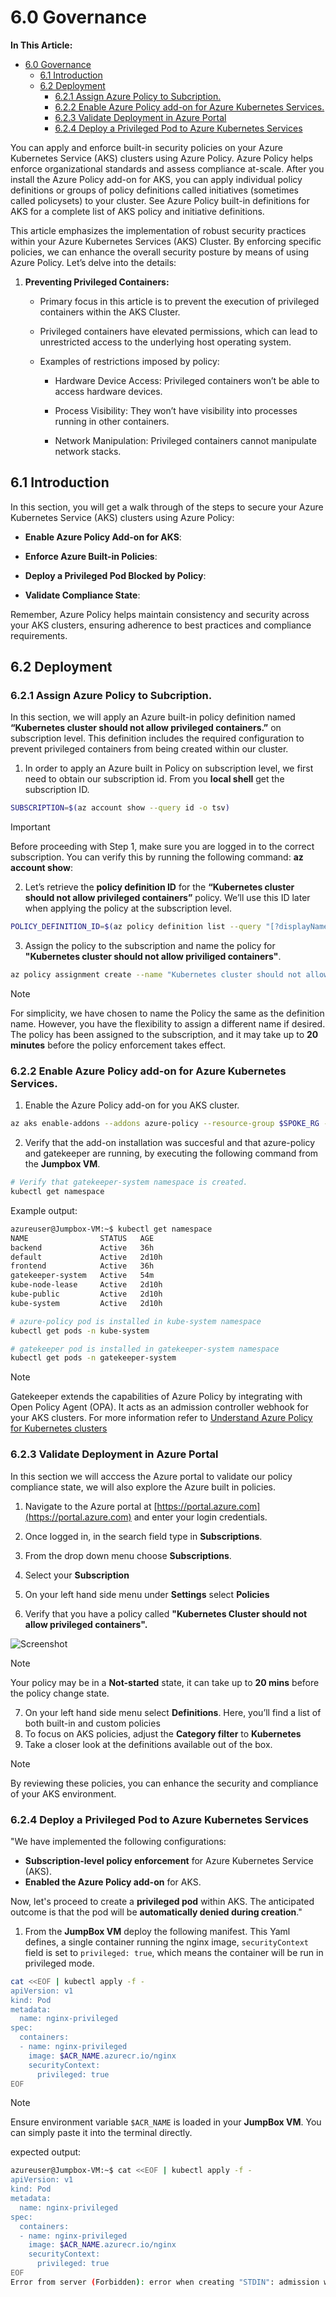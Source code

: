 # 6.0 Governance

**In This Article:**

- [6.0 Governance](#60-governance)
  - [6.1 Introduction](#61-introduction)
  - [6.2 Deployment](#62-deployment)
    - [6.2.1 Assign Azure Policy to Subcription.](#621-assign-azure-policy-to-subcription)
    - [6.2.2 Enable Azure Policy add-on for Azure Kubernetes Services.](#622-enable-azure-policy-add-on-for-azure-kubernetes-services)
    - [6.2.3 Validate Deployment in Azure Portal](#623-validate-deployment-in-azure-portal)
    - [6.2.4 Deploy a Privileged Pod to Azure Kubernetes Services](#624-deploy-a-privileged-pod-to-azure-kubernetes-services)


You can apply and enforce built-in security policies on your Azure Kubernetes Service (AKS) clusters using
Azure Policy. Azure Policy helps enforce organizational standards and assess compliance at-scale. After you install the
Azure Policy add-on for AKS, you can apply individual policy definitions or groups of policy definitions called initiatives (sometimes called policysets) to your cluster. See Azure Policy built-in definitions for AKS
for a complete list of AKS policy and initiative definitions.

This article emphasizes the implementation of robust security practices within your Azure Kubernetes Services (AKS) Cluster. By enforcing specific policies, we can enhance the overall security posture by means of using Azure Policy. Let’s delve into the details:

1. **Preventing Privileged Containers:**
   - Primary focus in this article is to prevent the execution of privileged containers within the AKS Cluster.
  
    - Privileged containers have elevated permissions, which can lead to unrestricted access to the underlying host operating system.
  
    - Examples of restrictions imposed by policy:
      - Hardware Device Access: Privileged containers won’t be able to access hardware devices.
  
      - Process Visibility: They won’t have visibility into processes running in other containers.
  
      - Network Manipulation: Privileged containers cannot manipulate network stacks.



## 6.1 Introduction

In this section, you will get a walk through of the steps to secure your Azure Kubernetes Service (AKS) clusters using Azure Policy:

- **Enable Azure Policy Add-on for AKS**:

- **Enforce Azure Built-in Policies**:

- **Deploy a Privileged Pod Blocked by Policy**:

- **Validate Compliance State**:

Remember, Azure Policy helps maintain consistency and security across your AKS clusters, ensuring adherence to best practices and compliance requirements. 

## 6.2 Deployment

### 6.2.1 Assign Azure Policy to Subcription.

In this section, we will apply an Azure built-in policy definition named **“Kubernetes cluster should not allow privileged containers.”** on subscription level. This definition includes the required configuration to prevent privileged containers from being created within our cluster.

1) In order to apply an Azure built in Policy on subscription level, we first need to obtain our subscription id. From you **local shell** get the subscription ID.

````bash
SUBSCRIPTION=$(az account show --query id -o tsv)
````
> [!IMPORTANT]
> Before proceeding with Step 1, make sure you are logged in to the correct subscription. You can verify this by running the following command: **az account show**:

2) Let’s retrieve the **policy definition ID** for the **“Kubernetes cluster should not allow privileged containers”** policy. We’ll use this ID later when applying the policy at the subscription level.

````bash
POLICY_DEFINITION_ID=$(az policy definition list --query "[?displayName=='Kubernetes cluster should not allow privileged containers'].{NAME:name}" --output tsv)
````

3) Assign the policy to the subscription and name the policy for **"Kubernetes cluster should not allow priviliged containers"**.
````bash
az policy assignment create --name "Kubernetes cluster should not allow privileged containers" --policy $POLICY_DEFINITION_ID --scope /subscriptions/$SUBSCRIPTION
````

> [!Note]
> For simplicity, we have chosen to name the Policy the same as the definition name. However, you have the flexibility to assign a different name if desired. The policy has been assigned to the subscription, and it may take up to **20 minutes** before the policy enforcement takes effect.

### 6.2.2 Enable Azure Policy add-on for Azure Kubernetes Services.

1) Enable the Azure Policy add-on for you AKS cluster.

````bash
az aks enable-addons --addons azure-policy --resource-group $SPOKE_RG --name $AKS_CLUSTER_NAME-${STUDENT_NAME}
````
2) Verify that the add-on installation was succesful and that azure-policy and gatekeeper are running, by executing the following command from the **Jumpbox VM**.

````bash
# Verify that gatekeeper-system namespace is created.
kubectl get namespace
````
Example output:

````bash
azureuser@Jumpbox-VM:~$ kubectl get namespace
NAME                STATUS   AGE
backend             Active   36h
default             Active   2d10h
frontend            Active   36h
gatekeeper-system   Active   54m
kube-node-lease     Active   2d10h
kube-public         Active   2d10h
kube-system         Active   2d10h
````
````bash
# azure-policy pod is installed in kube-system namespace
kubectl get pods -n kube-system
````
````bash
# gatekeeper pod is installed in gatekeeper-system namespace
kubectl get pods -n gatekeeper-system
````
> [!Note]
> Gatekeeper extends the capabilities of Azure Policy by integrating with Open Policy Agent (OPA). It acts as an admission controller webhook for your AKS clusters. For more information refer to [Understand Azure Policy for Kubernetes clusters](https://learn.microsoft.com/en-us/azure/governance/policy/concepts/policy-for-kubernetes)


### 6.2.3 Validate Deployment in Azure Portal

In this section we will acccess the Azure portal to validate our policy compliance state, we will also explore the Azure built in policies.

1) Navigate to the Azure portal at [https://portal.azure.com](https://portal.azure.com) and enter your login credentials.

2) Once logged in, in the search field type in **Subscriptions**.
3) From the drop down menu choose **Subscriptions**.
4) Select your **Subscription**
5) On your left hand side menu under **Settings** select **Policies**
6) Verify that you have a policy called **"Kubernetes Cluster should not allow privileged containers".**

![Screenshot](images/compliance.jpg)

> [!Note]
> Your policy may be in a **Not-started** state, it can take up to **20 mins** before the policy change state.

7)  On your left hand side menu select **Definitions**. Here, you’ll find a list of both built-in and custom policies
8) To focus on AKS policies, adjust the **Category filter** to **Kubernetes**  
9) Take a closer look at the definitions available out of the box.

> [!Note]
> By reviewing these policies, you can enhance the security and compliance of your AKS environment.

### 6.2.4 Deploy a Privileged Pod to Azure Kubernetes Services

"We have implemented the following configurations:
- **Subscription-level policy enforcement** for Azure Kubernetes Service (AKS).
- **Enabled the Azure Policy add-on** for AKS.

Now, let's proceed to create a **privileged pod** within AKS. The anticipated outcome is that the pod will be **automatically denied during creation**."


1) From the **JumpBox VM** deploy the following manifest. This Yaml defines, a single container running the nginx image, ````securityContext```` field is set to ````privileged: true````, which means the container will be run in privileged mode. 

````bash
cat <<EOF | kubectl apply -f -
apiVersion: v1
kind: Pod
metadata:
  name: nginx-privileged
spec:
  containers:
  - name: nginx-privileged
    image: $ACR_NAME.azurecr.io/nginx
    securityContext:
      privileged: true
EOF
````
> [!Note]
> Ensure environment variable ````$ACR_NAME```` is loaded in your **JumpBox VM**. You can simply paste it into the terminal directly.

expected output:
````bash
azureuser@Jumpbox-VM:~$ cat <<EOF | kubectl apply -f -
apiVersion: v1
kind: Pod
metadata:
  name: nginx-privileged
spec:
  containers:
  - name: nginx-privileged
    image: $ACR_NAME.azurecr.io/nginx
    securityContext:
      privileged: true
EOF
Error from server (Forbidden): error when creating "STDIN": admission webhook "validation.gatekeeper.sh" denied the request: [azurepolicy-k8sazurev2noprivilege-e12c4338d05b4acd7981] Privileged container is not allowed: nginx-privileged2, securityContext: {"privileged": true}
````